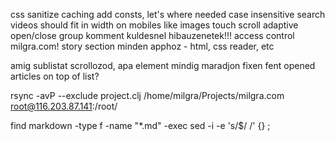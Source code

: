 css sanitize
caching
add consts, let's where needed
case insensitive search
videos should fit in width on mobiles like images
touch scroll adaptive
open/close group
komment kuldesnel hibauzenetek!!!
access control milgra.com!
story section minden apphoz - html, css reader, etc

amig sublistat scrollozod, apa element mindig maradjon fixen fent
opened articles on top of list?

rsync -avP --exclude project.clj /home/milgra/Projects/milgra.com root@116.203.87.141:/root/

find markdown -type f -name "*.md" -exec sed -i -e 's/$/   /' {} \; 

